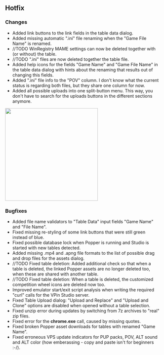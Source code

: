 ## Hotfix

### Changes

- Added link buttons to the link fields in the table data dialog.
- Added missing automatic ".ini" file renaming when the "Game File Name" is renamed.
- //TODO WinRegistry MAME settings can now be deleted together with (or without) the table.
- //TODO ".ini" files are now deleted together the table file.
- Added help icons for the fields "Game Name" and "Game File Name" in the table data dialog with hints about the renaming that results out of changing this fields.
- Added ".ini" file info to the "POV" column. I don't know what the current status is regarding both files, but they share one column for now. 
- Added all possible uploads into one split-button menu. This way, you don't have to search for the uploads buttons in the different sections anymore.

<img src="https://raw.githubusercontent.com/syd711/vpin-studio/main/documentation/tables/upload-buttons.png" width="300" />


### Bugfixes

- Added file name validators to "Table Data" input fields "Game Name" and "File Name".
- Fixed missing re-styling of some link buttons that were still green instead of blue.
- Fixed possible database lock when Popper is running and Studio is started with new tables detected.
- Added missing .mp4 and .apng file formats to the list of possible drag and drop files for the assets dialog.
- //TODO Fixed table deletion: Added additional check so that when a table is deleted, the linked Popper assets are no longer deleted too, when these are shared with another table.
- //TODO Fixed table deletion: When a table is deleted, the customized competition wheel icons are deleted now too.
- Improved emulator start/exit script analysis when writing the required "curl" calls for the VPin Studio server.
- Fixed Table Upload dialog: "Upload and Replace" and "Upload and Clone" options are disabled when opened without a table selection.
- Fixed unzip error during updates by switching from 7z archives to "real" zip files.
- Fixed error for the **chrome.exe** call, caused by missing quotes. 
- Fixed broken Popper asset downloads for tables with renamed "Game Name".
- Fixed erroneous VPS update indicators for PUP packs, POV, ALT sound and ALT color (how emberassing - copy and paste isn't for beginners :-/).
